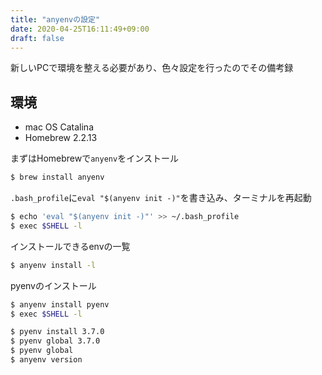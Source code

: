 ```yaml
---
title: "anyenvの設定"
date: 2020-04-25T16:11:49+09:00
draft: false
---
```


新しいPCで環境を整える必要があり、色々設定を行ったのでその備考録

## 環境

* mac OS Catalina
* Homebrew 2.2.13

まずはHomebrewで`anyenv`をインストール

```bash
$ brew install anyenv
```

`.bash_profile`に`eval "$(anyenv init -)"`を書き込み、ターミナルを再起動

``` bash
$ echo 'eval "$(anyenv init -)"' >> ~/.bash_profile
$ exec $SHELL -l
```

インストールできるenvの一覧

```bash
$ anyenv install -l
```

pyenvのインストール

```bash
$ anyenv install pyenv
$ exec $SHELL -l
```

```bash
$ pyenv install 3.7.0
$ pyenv global 3.7.0
$ pyenv global
$ anyenv version
```

